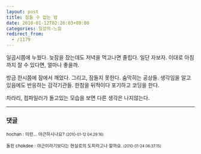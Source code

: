```yaml
---
layout: post
title: 잠들 수 없는 밤
date: 2010-01-12T02:26:03+09:00
categories: 일상의-느낌
redirect_from:
  - /1179
---
```


일곱시쯤에 누웠다. 늦잠을 잤는데도 저녁을 먹고나면 졸립다. 일단 자보자. 이대로 아침까지 잘 수 있다면, 얼마나 좋을까.

방금 한시쯤에 잠에서 깨었다. 그리고, 잠들지 못한다. 숨막히는 공상들. 생각임을 알고 있음에도 반응하는 감각기관들. 한참을 뒤척이다 포기하고 코딩을 한다.

차라리, 컴파일러가 돌고있는 모습을 보면 다른 생각은 나지않는다.

* * *

### 댓글



<!--- cmt:1201 --->
<!--- mail: --->
<!--- parent:0 --->

<small>hochan : 이런... 야근하시나요? <small>(2010-01-12 04:29:16)</small></small>


<!--- cmt:1202 --->
<!--- mail: --->
<!--- parent:1201 --->

<small>돌핀 chokdee : 야근이라기보다는 현실로의 도피라고나 할까요. <small>(2010-01-24 06:37:15)</small></small>

